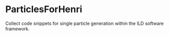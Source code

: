 # ParticlesForHenri
Collect code snippets for single particle generation within the ILD software framework.
